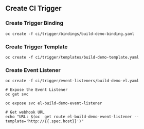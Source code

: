 ## Create CI Trigger

### Create Trigger Binding
```shell
oc create -f ci/trigger/bindings/build-demo-binding.yaml
```

### Create Trigger Template
```shell
oc create -f ci/trigger/templates/build-demo-template.yaml
```

### Create Event Listener
```shell
oc create -f ci/trigger/event-listeners/build-demo-el.yaml

# Expose the Event Listener
oc get svc

oc expose svc el-build-demo-event-listener

# Get webhook URL
echo "URL: $(oc  get route el-build-demo-event-listener --template='http://{{.spec.host}}')"
```